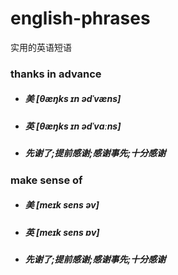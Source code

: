 # english-phrases
实用的英语短语

### thanks in advance
- ##### 美 [θæŋks ɪn ədˈvæns]
- ##### 英 [θæŋks ɪn ədˈvɑːns]
- ##### 先谢了;提前感谢;感谢事先;十分感谢

### make sense of
- ##### 美 [meɪk sens əv]
- ##### 英 [meɪk sens ɒv] 
- ##### 先谢了;提前感谢;感谢事先;十分感谢

